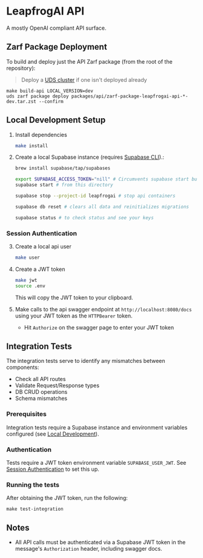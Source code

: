 # LeapfrogAI API

A mostly OpenAI compliant API surface.

## Zarf Package Deployment

To build and deploy just the API Zarf package (from the root of the repository):

> Deploy a [UDS cluster](/README.md#uds) if one isn't deployed already

```shell
make build-api LOCAL_VERSION=dev
uds zarf package deploy packages/api/zarf-package-leapfrogai-api-*-dev.tar.zst --confirm
```

## Local Development Setup

1. Install dependencies
    ```bash
    make install
    ```

2. Create a local Supabase instance (requires [Supabase CLI](https://supabase.com/docs/guides/cli/getting-started)).:
    ```bash
    brew install supabase/tap/supabases

    export SUPABASE_ACCESS_TOKEN="nill" # Circumvents supabase start bug associated with incompatible keyring store
    supabase start # from this directory

    supabase stop --project-id leapfrogai # stop api containers

    supabase db reset # clears all data and reinitializes migrations

    supabase status # to check status and see your keys
    ```

### Session Authentication

3. Create a local api user
    ```bash
    make user
    ```

4. Create a JWT token
    ```bash
    make jwt
    source .env
    ```
    This will copy the JWT token to your clipboard.


5. Make calls to the api swagger endpoint at `http://localhost:8080/docs` using your JWT token as the `HTTPBearer` token.
   * Hit `Authorize` on the swagger page to enter your JWT token

## Integration Tests

The integration tests serve to identify any mismatches between components:

- Check all API routes
- Validate Request/Response types
- DB CRUD operations
- Schema mismatches

### Prerequisites

Integration tests require a Supabase instance and environment variables configured (see [Local Development](#local-development)).

### Authentication

Tests require a JWT token environment variable `SUPABASE_USER_JWT`. See [Session Authentication](#session-authentication) to set this up.

### Running the tests
After obtaining the JWT token, run the following:
```
make test-integration
```

## Notes

* All API calls must be authenticated via a Supabase JWT token in the message's `Authorization` header, including swagger docs.
